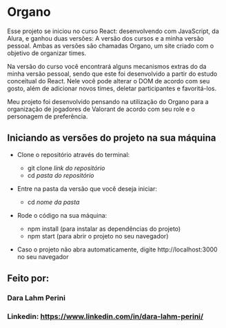 # Organo

Esse projeto se iniciou no curso React: desenvolvendo com JavaScript, da Alura, e ganhou duas versões: A versão dos cursos e a minha versão pessoal. Ambas as versões são chamadas Organo, um site criado com o objetivo de organizar times.

Na versão do curso você encontrará alguns mecanismos extras do da minha versão pessoal, sendo que este foi desenvolvido a partir do estudo conceitual do React. Nele você pode alterar o DOM de acordo com seu gosto, além de adicionar novos times, deletar participantes e favoritá-los.

Meu projeto foi desenvolvido pensando na utilização do Organo para a organização de jogadores de Valorant de acordo com seu role e o personagem de preferência.

## Iniciando as versões do projeto na sua máquina

- Clone o repositório através do terminal:
    - git clone *link do repositório*
    - cd *pasta do repositório*
 
- Entre na pasta da versão que você deseja iniciar:
    - cd *nome da pasta*
 
- Rode o código na sua máquina:
    - npm install (para instalar as dependências do projeto)
    - npm start (para abrir o projeto no seu navegador)
 
* Caso o projeto não abra automaticamente, digite http://localhost:3000 no seu navegador


## Feito por:

### Dara Lahm Perini

### Linkedin: https://www.linkedin.com/in/dara-lahm-perini/
